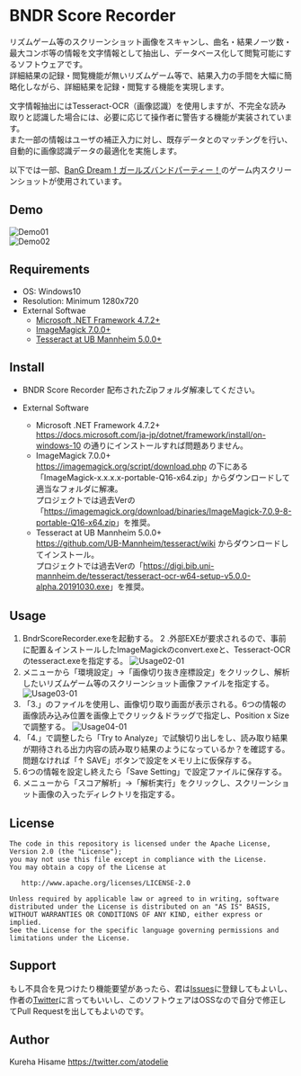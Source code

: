 # BNDR Score Recorder

リズムゲーム等のスクリーンショット画像をスキャンし、曲名・結果ノーツ数・最大コンボ等の情報を文字情報として抽出し、データベース化して閲覧可能にするソフトウェアです。  
詳細結果の記録・閲覧機能が無いリズムゲーム等で、結果入力の手間を大幅に簡略化しながら、詳細結果を記録・閲覧する機能を実現します。  
  
文字情報抽出にはTesseract-OCR（画像認識）を使用しますが、不完全な読み取りと認識した場合には、必要に応じて操作者に警告する機能が実装されています。  
また一部の情報はユーザの補正入力に対し、既存データとのマッチングを行い、自動的に画像認識データの最適化を実施します。

以下では一部、[BanG Dream！ガールズバンドパーティー！](https://bang-dream.bushimo.jp/)のゲーム内スクリーンショットが使用されています。

## Demo

![Demo01](https://user-images.githubusercontent.com/175231/70384347-a4f29d00-19c0-11ea-9ff8-c88750cafc01.jpg)  
![Demo02](https://user-images.githubusercontent.com/175231/70384378-16cae680-19c1-11ea-8d03-58416f0a4f2c.jpg)

## Requirements

* OS: Windows10
* Resolution: Minimum 1280x720
* External Softwae
	* [Microsoft .NET Framework 4.7.2+](https://dotnet.microsoft.com/download)
	* [ImageMagick 7.0.0+](https://imagemagick.org/script/download.php)
	* [Tesseract at UB Mannheim 5.0.0+](https://github.com/UB-Mannheim/tesseract/wiki)

## Install

* BNDR Score Recorder
配布されたZipフォルダ解凍してください。

* External Software
	* Microsoft .NET Framework 4.7.2+  
	<https://docs.microsoft.com/ja-jp/dotnet/framework/install/on-windows-10> の通りにインストールすれば問題ありません。  
	* ImageMagick 7.0.0+  
	<https://imagemagick.org/script/download.php> の下にある「ImageMagick-x.x.x.x-portable-Q16-x64.zip」からダウンロードして適当なフォルダに解凍。  
	プロジェクトでは過去Verの「<https://imagemagick.org/download/binaries/ImageMagick-7.0.9-8-portable-Q16-x64.zip>」を推奨。  
	* Tesseract at UB Mannheim 5.0.0+  
	<https://github.com/UB-Mannheim/tesseract/wiki> からダウンロードしてインストール。  
	プロジェクトでは過去Verの「<https://digi.bib.uni-mannheim.de/tesseract/tesseract-ocr-w64-setup-v5.0.0-alpha.20191030.exe>」を推奨。  

	
## Usage

1. BndrScoreRecorder.exeを起動する。
2 .外部EXEが要求されるので、事前に配置＆インストールしたImageMagickのconvert.exeと、Tesseract-OCRのtesseract.exeを指定する。
![Usage02-01](https://user-images.githubusercontent.com/175231/70383549-0a3f9180-19b3-11ea-9a75-25b4a4a825d3.jpg)
3. メニューから「環境設定」→「画像切り抜き座標設定」をクリックし、解析したいリズムゲーム等のスクリーンショット画像ファイルを指定する。
![Usage03-01](https://user-images.githubusercontent.com/175231/70383550-0a3f9180-19b3-11ea-8334-460f7a4c5981.jpg)
4. 「3.」のファイルを使用し、画像切り取り画面が表示される。6つの情報の画像読み込み位置を画像上でクリック＆ドラッグで指定し、Position x Sizeで調整する。
![Usage04-01](https://user-images.githubusercontent.com/175231/70384348-a4f29d00-19c0-11ea-94b1-26f3e1d57ea7.jpg)
5. 「4.」で調整したら「Try to Analyze」で試験切り出しをし、読み取り結果が期待される出力内容の読み取り結果のようになっているか？を確認する。問題なければ「↑ SAVE」ボタンで設定をメモリ上に仮保存する。
6. 6つの情報を設定し終えたら「Save Setting」で設定ファイルに保存する。
7. メニューから「スコア解析」→「解析実行」をクリックし、スクリーンショット画像の入ったディレクトリを指定する。

## License

    The code in this repository is licensed under the Apache License, Version 2.0 (the "License");
    you may not use this file except in compliance with the License.
    You may obtain a copy of the License at

       http://www.apache.org/licenses/LICENSE-2.0

    Unless required by applicable law or agreed to in writing, software
    distributed under the License is distributed on an "AS IS" BASIS,
    WITHOUT WARRANTIES OR CONDITIONS OF ANY KIND, either express or implied.
    See the License for the specific language governing permissions and
    limitations under the License.

## Support

もし不具合を見つけたり機能要望があったら、君は[Issues](https://github.com/kureha/bndr-score-recorder/issues)に登録してもよいし、作者の[Twitter](https://twitter.com/atodelie)に言ってもいいし、このソフトウェアはOSSなので自分で修正してPull Requestを出してもよいのです。

## Author

Kureha Hisame <https://twitter.com/atodelie>
